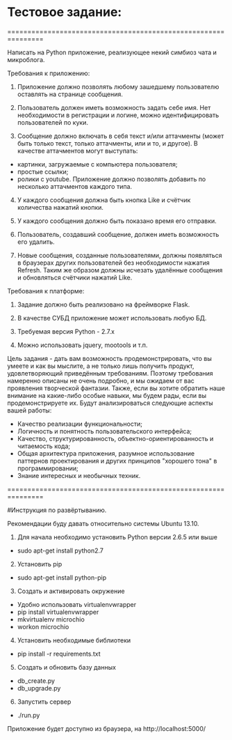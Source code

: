 # Тестовое задание:

===============================================================

Написать на Python приложение, реализующее некий симбиоз чата и микроблога. 

Требования к приложению:

1. Приложение должно позволять любому зашедшему пользователю оставлять на странице сообщения.

2. Пользователь должен иметь возможность задать себе имя. Нет необходимости в регистрации и логине, можно идентифицировать пользователей по куки.

3. Сообщение должно включать в себя текст и/или аттачменты (может быть только текст, только аттачменты, или и то, и другое). В качестве аттачментов могут выступать:
 - картинки, загружаемые с компьютера пользователя;
 - простые ссылки;
 - ролики c youtube.
 Приложение должно позволять добавить по несколько аттачментов каждого типа.

4. У каждого сообщения должна быть кнопка Like и счётчик количества нажатий кнопки.

5. У каждого сообщения должно быть показано время его отправки.

6. Пользователь, создавший сообщение, должен иметь возможность его удалить.

7. Новые сообщения, созданные пользователями, должны появляться в браузерах других пользователей без необходимости нажатия Refresh. Таким же образом должны исчезать удалённые сообщения и обновляться счётчики нажатий Like.


Требования к платформе:

1. Задание должно быть реализовано на фреймворке Flask.

2. В качестве СУБД приложение может использовать любую БД.

3. Требуемая версия Python - 2.7.x

4. Можно использовать jquery, mootools и т.п.


Цель задания - дать вам возможность продемонстрировать, что вы умеете и как вы мыслите, а не только лишь получить продукт, удовлетворяющий приведённым требованиям. Поэтому требования намеренно описаны не очень подробно, и мы ожидаем от вас проявления творческой фантазии. Также, если вы хотите обратить наше внимание на какие-либо особые навыки, мы будем рады, если вы продемонстрируете их. Будут анализироваться следующие аспекты вашей работы: 
- Качество реализации функциональности;
- Логичность и понятность пользовательского интерфейса;
- Качество, структурированность, объектно-ориентированность и читаемость кода;
- Общая архитектура приложения, разумное использование паттернов проектирования и других принципов "хорошего тона" в программировании;
- Знание интересных и необычных техник.

===============================================================


#Инструкция по развёртыванию.

Рекомендации буду давать относительно системы Ubuntu 13.10.


1. Для начала необходимо установить Python версии 2.6.5 или выше
  * sudo apt-get install python2.7

2. Установить pip
  * sudo apt-get install python-pip

3. Создать и активировать окружение
  * Удобно использовать virtualenvwrapper
  * pip install virtualenvwrapper
  * mkvirtualenv microchio
  * workon microchio

4. Установить необходимые библиотеки
  * pip install -r requirements.txt

5. Создать и обновить базу данных
  * db_create.py
  * db_upgrade.py

6. Запустить сервер
  * ./run.py

Приложение будет доступно из браузера, на http://localhost:5000/

